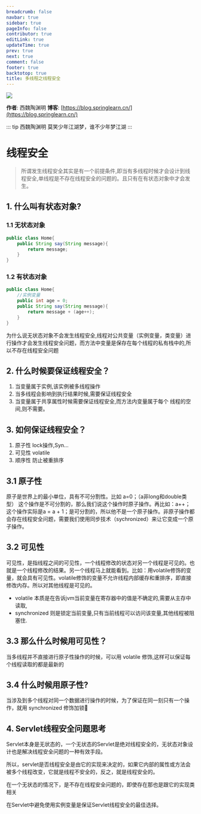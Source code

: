 ```yaml
---
breadcrumb: false
navbar: true
sidebar: true
pageInfo: false
contributor: true
editLink: true
updateTime: true
prev: true
next: true
comment: false
footer: true
backtotop: true
title: 多线程之线程安全
---
```




![](https://img.springlearn.cn/blog/learn_1608963968000.png)


**作者**: 西魏陶渊明
**博客**: [https://blog.springlearn.cn/](https://blog.springlearn.cn/)

::: tip 西魏陶渊明
莫笑少年江湖梦，谁不少年梦江湖
:::

# 线程安全

> 所谓发生线程安全其实是有一个前提条件,即当有多线程时候才会设计到线程安全,单线程是不存在线程安全的问题的。且只有在有状态对象中才会发生。

## 1. 什么叫有状态对象?

### 1.1 无状态对象

```java
public class Home{
    public String say(String message){
        return message;
    }
}
```

### 1.2 有状态对象

```java 
public class Home{
    //实例变量
    public int age = 0;
    public String say(String message){
        return message + (age++);
    }
}
```

为什么说无状态对象不会发生线程安全,线程对公共变量（实例变量，类变量）进行操作才会发生线程安全问题，而方法中变量是保存在每个线程的私有栈中的,所以不存在线程安全问题

## 2. 什么时候要保证线程安全？

1. 当变量属于实例,该实例被多线程操作
2. 当多线程会影响到执行结果时候,需要保证线程安全
3. 当变量属于共享属性时候需要保证线程安全,而方法内变量属于每个
   线程的空间,则不需要。
   
## 3. 如何保证线程安全？

1. 原子性 lock操作,Syn...
2. 可见性 volatile
3. 顺序性 防止被重排序

## 3.1 原子性

原子是世界上的最小单位，具有不可分割性。比如 a=0；（a非long和double类型） 这个操作是不可分割的，那么我们说这个操作时原子操作。再比如：a++； 这个操作实际是a = a + 1；是可分割的，所以他不是一个原子操作。非原子操作都会存在线程安全问题，需要我们使用同步技术（sychronized）来让它变成一个原子操作。

## 3.2 可见性

可见性，是指线程之间的可见性，一个线程修改的状态对另一个线程是可见的。也就是一个线程修改的结果。另一个线程马上就能看到。比如：用volatile修饰的变量，就会具有可见性。volatile修饰的变量不允许线程内部缓存和重排序，即直接修改内存。所以对其他线程是可见的。

- volatile 本质是在告诉jvm当前变量在寄存器中的值是不确定的,需要从主存中读取,
- synchronized 则是锁定当前变量,只有当前线程可以访问该变量,其他线程被阻塞住.

## 3.3 那么什么时候用可见性？

当多线程并不直接进行原子性操作的时候，可以用 volatile 修饰,这样可以保证每个线程读取的都是最新的

## 3.4 什么时候用原子性?

当涉及到多个线程对同一个数据进行操作的时候，为了保证在同一刻只有一个操作，就用 synchronized 修饰加锁🔐

## 4. Servlet线程安全问题思考

Servlet本身是无状态的，一个无状态的Servlet是绝对线程安全的，无状态对象设计也是解决线程安全问题的一种有效手段。

所以，servlet是否线程安全是由它的实现来决定的，如果它内部的属性或方法会被多个线程改变，它就是线程不安全的，反之，就是线程安全的。

在一个无状态的情况下，是不存在线程安全问题的，即使存在那也是跟它的实现类相关

在Servlet中避免使用实例变量是保证Servlet线程安全的最佳选择。
